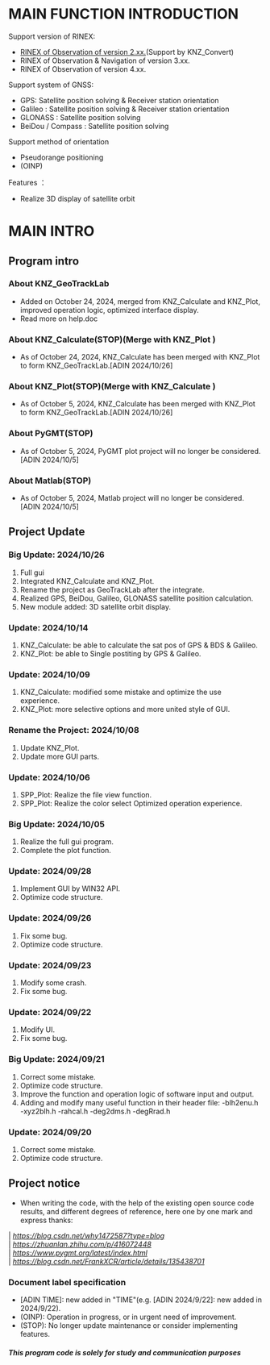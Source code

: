 # **MAIN FUNCTION INTRODUCTION**

Support version of RINEX:
* [RINEX of Observation of version 2.xx.](https://github.com/KenanZhu111/KNZ_Convert)(Support by KNZ_Convert)
* RINEX of Observation & Navigation of version 3.xx.
* RINEX of Observation of version 4.xx.
  
Support system of GNSS:
* GPS: Satellite position solving & Receiver station orientation
* Galileo : Satellite position solving & Receiver station orientation
* GLONASS : Satellite position solving
* BeiDou / Compass : Satellite position solving

Support method of orientation
* Pseudorange positioning
* (OINP)

Features ：
* Realize 3D display of satellite orbit

# MAIN INTRO
## Program intro
  ### About KNZ_GeoTrackLab
  * Added on October 24, 2024, merged from KNZ_Calculate and KNZ_Plot, improved operation logic, optimized interface display.
  * Read more on help.doc
  ### About KNZ_Calculate(STOP)(Merge with KNZ_Plot )
  * As of October 24, 2024, KNZ_Calculate has been merged with KNZ_Plot to form KNZ_GeoTrackLab.[ADIN 2024/10/26]
  ### About KNZ_Plot(STOP)(Merge with KNZ_Calculate )
  * As of October 5, 2024, KNZ_Calculate has been merged with KNZ_Plot to form KNZ_GeoTrackLab.[ADIN 2024/10/26]
  ### About PyGMT(STOP)
  * As of October 5, 2024, PyGMT plot project will no longer be considered.[ADIN 2024/10/5]    
  ### About Matlab(STOP)
  * As of October 5, 2024, Matlab project will no longer be considered.[ADIN 2024/10/5] 
  
## Project Update

### Big Update: 2024/10/26
1. Full gui
2. Integrated KNZ_Calculate and KNZ_Plot.
3. Rename the project as GeoTrackLab after the integrate.
4. Realized GPS, BeiDou, Galileo, GLONASS satellite position calculation.
5. New module added: 3D satellite orbit display.

### Update: 2024/10/14
1. KNZ_Calculate: be able to calculate the sat pos of GPS & BDS & Galileo.
2. KNZ_Plot: be able to Single postiting by GPS & Galileo.

### Update: 2024/10/09
1. KNZ_Calculate: modified some mistake and optimize the use experience.
2. KNZ_Plot: more selective options and more united style of GUI.

### Rename the Project: 2024/10/08
1. Update KNZ_Plot.
2. Update more GUI parts.

### Update: 2024/10/06
1. SPP_Plot: Realize the file view function.
2. SPP_Plot: Realize the color select Optimized operation experience.

### Big Update: 2024/10/05
1. Realize the full gui program.
2. Complete the plot function.

### Update: 2024/09/28
1. Implement GUI by WIN32 API.
2. Optimize code structure.

### Update: 2024/09/26
1. Fix some bug.
2. Optimize code structure.

### Update: 2024/09/23
1. Modify some crash.
2. Fix some bug.

### Update: 2024/09/22
1. Modify UI.
2. Fix some bug.

### Big Update: 2024/09/21
1. Correct some mistake.
2. Optimize code structure.
3. Improve the function and operation logic of software input and output.
4. Adding and modify many useful function in their header file:
-blh2enu.h
-xyz2blh.h
-rahcal.h
-deg2dms.h
-degRrad.h

### Update: 2024/09/20
1. Correct some mistake.
2. Optimize code structure.

## Project notice
* When writing the code, with the help of the existing open source code results, and different degrees of reference, here one by one mark and express thanks:  

| *https://blog.csdn.net/why1472587?type=blog*   
| *https://zhuanlan.zhihu.com/p/416072448*                   
| *https://www.pygmt.org/latest/index.html*                  
| *https://blog.csdn.net/FrankXCR/article/details/135438701*

###  Document label specification
* [ADIN TIME]: new added in "TIME"(e.g. [ADIN 2024/9/22]: new added in 2024/9/22).
* (OINP): Operation in progress, or in urgent need of improvement.
* (STOP): No longer update maintenance or consider implementing features.
  
#### *This program code is solely for study and communication purposes* ####
